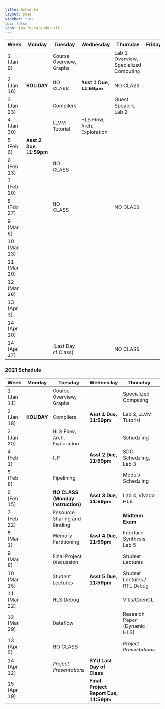 ```yaml
---
title: Schedule
layout: page
sidebar: true
toc: false
icon: fas fa-calendar-alt
---
```


| Week          | Monday                |   Tuesday                             |   Wednesday               |   Thursday                                            | Friday    |
|---------------| ----------------------|---------------------------------------|---------------------------|-------------------------------------------------------|-----------|
|1 (Jan 9)      |                       |Course Overview, Graphs                |                           |Lab 1 Overview, Specialized Computing                  |           |
|2 (Jan 16)     |**HOLIDAY**            | NO CLASS                              |**Asst 1 Due, 11:59pm**    |NO CLASS                                               |
|3 (Jan 23)     |                       |Compilers                              |                           |Guest Speaerk, Lab 2                                   |
|4 (Jan 30)     |                       |LLVM Tutorial                          |HLS Flow, Arch. Exploration|                                                       |
|5 (Feb 6)      |**Asst 2 Due, 11:59pm**|                                       |                           |                                                       |
|6 (Feb 13)     |                       | NO CLASS                              |                           |                                                       |
|7 (Feb 20)     |                       |                                       |                           |                                                       |
|8 (Feb 27)     |                       | NO CLASS                              |                           | NO CLASS                                              |
|9 (Mar 6)      |                       |                                       |                           |                                                       |
|10 (Mar 13)    |                       |                                       |                           |                                                       |
|11 (Mar 20)    |                       |                                       |                           |                                                       |
|12 (Mar 26)    |                       |                                       |                           |                                                       |
|13 (Apr 3)     |                       |                                       |                           |                                                       |
|14 (Apr 10)    |                       |                                       |                           |                                                       |
|14 (Apr 17)    |                       | (Last Day of Class)                   |                           | NO CLASS                                              |

### 2021 Schedule


| Week          | Monday    |   Tuesday                             |   Wednesday                                       |   Thursday                                            | Friday    |
|---------------| ----------|---------------------------------------|---------------------------------------------------|-------------------------------------------------------|-----------|
|1 (Jan 11)     |           |Course Overview, Graphs                |                                                   |Specialized Computing                                  |           |
|2 (Jan 18)     |**HOLIDAY**|Compilers                              |**Asst 1 Due, 11:59pm**                            |Lab 2, LLVM Tutorial                                   |           |
|3 (Jan 25)     |           |HLS Flow, Arch. Exploration            |                                                   |Scheduling                                             |           |   
|4 (Feb 1)      |           |ILP                                    |**Asst 2 Due, 11:59pm**                            |SDC Scheduling, Lab 3                                  |           |
|5 (Feb 8)      |           |Pipelining                             |                                                   |Modulo Scheduling                                      |           |
|6 (Feb 15)     |           |**NO CLASS (Monday Instruction)**      |**Asst 3 Due, 11:59pm**                            |Lab 4, Vivado HLS                                      |           | 
|7 (Feb 22)     |           |Resource Sharing and Binding           |                                                   |**Midterm Exam**                                       |           | 
|8 (Mar 1)      |           |Memory Partitioning                    |**Asst 4 Due, 11:59pm**                            |Interface Synthesis, Lab 5                             |           | 
|9 (Mar 8)      |           |Final Project Discussion               |                                                   |Student Lectures                                       |           | 
|10 (Mar 15)    |           |Student Lectures                       |**Asst 5 Due, 11:59pm**                            |Student Lectures / RTL Debug                           |           | 
|11 (Mar 22)    |           |HLS Debug                              |                                                   |Vitis/OpenCL                                           |**Project Proposal Due**            |
|12 (Mar 29)    |           |Dataflow                               |                                                   |Research Paper (Dynamic HLS)                           |           |
|13 (Apr 5)     |           |NO CLASS                               |                                                   | _Project Presentations_                               |           |
|14 (Apr 12)    |           | _Project Presentations_               |**BYU Last Day of Class**                          |                                                       |           |
|15 (Apr 19)    |           |                                       |**Final Project Report Due, 11:59pm**              |                                                       |           |
